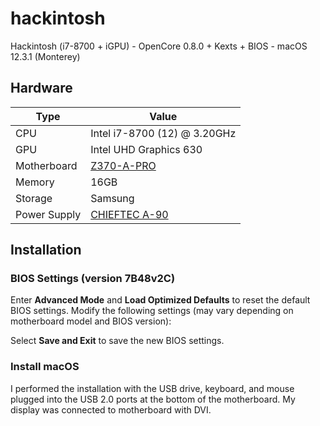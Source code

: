 # hackintosh
Hackintosh (i7-8700 + iGPU) - OpenCore 0.8.0 + Kexts + BIOS - macOS 12.3.1 (Monterey) 

## Hardware

Type | Value
--- | ---
CPU | Intel i7-8700 (12) @ 3.20GHz
GPU | Intel UHD Graphics 630
Motherboard | [Z370-A-PRO](https://www.msi.com/Motherboard/Z370-A-PRO/Specification)
Memory | 16GB
Storage | Samsung
Power Supply | [CHIEFTEC A-90](https://www.chieftec.eu/products-detail/109/A-90-SERIES/112/GDP-750C)

## Installation

### BIOS Settings (version 7B48v2C)

Enter **Advanced Mode** and **Load Optimized Defaults** to reset the default BIOS settings. Modify the following settings (may vary depending on motherboard model and BIOS version):

Select **Save and Exit** to save the new BIOS settings.

### Install macOS

I performed the installation with the USB drive, keyboard, and mouse plugged into the USB 2.0 ports at the bottom of the motherboard. My display was connected to motherboard with DVI.